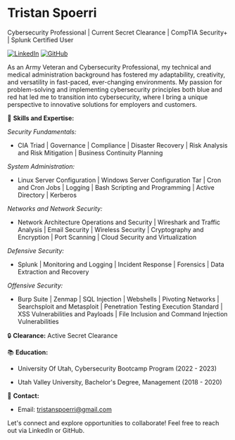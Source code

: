 # Tristan Spoerri
Cybersecurity Professional | Current Secret Clearance | CompTIA Security+ | Splunk Certified User

[![LinkedIn](https://img.shields.io/badge/LinkedIn-Connect-blue)](https://www.linkedin.com/in/tristan-spoerri-184320ba/)
[![GitHub](https://img.shields.io/badge/GitHub-Follow-black)](GitHub/TSpoerri11)

As an Army Veteran and Cybersecurity Professional, my technical and medical administration background has fostered my adaptability, creativity, and versatility in fast-paced, ever-changing environments. My passion for problem-solving and implementing cybersecurity principles both blue and red hat led me to transition into cybersecurity, where I bring a unique perspective to innovative solutions for employers and customers.

🚀 **Skills and Expertise:**

*Security Fundamentals:*
- CIA Triad | Governance | Compliance | Disaster Recovery | Risk Analysis and Risk Mitigation | Business Continuity Planning

*System Administration:* 
- Linux Server Configuration | Windows Server Configuration Tar | Cron and Cron Jobs | Logging | Bash Scripting and Programming | Active Directory | Kerberos

*Networks and Network Security:* 
- Network Architecture Operations and Security | Wireshark and Traffic Analysis | Email Security | Wireless Security | Cryptography and Encryption | Port Scanning | Cloud Security and Virtualization

*Defensive Security:* 
- Splunk | Monitoring and Logging | Incident Response | Forensics | Data Extraction and Recovery

*Offensive Security:* 
- Burp Suite | Zenmap | SQL Injection | Webshells | Pivoting Networks | Searchsploit and Metasploit | Penetration Testing Execution Standard | XSS Vulnerabilities and Payloads | File Inclusion and Command Injection Vulnerabilities

🔒 **Clearance:** Active Secret Clearance

📚 **Education:**

- University Of Utah, Cybersecurity Bootcamp Program (2022 - 2023)

- Utah Valley University, Bachelor's Degree, Management (2018 - 2020)

📧 **Contact:**
- Email: tristanspoerri@gmail.com

Let's connect and explore opportunities to collaborate! Feel free to reach out via LinkedIn or GitHub.

